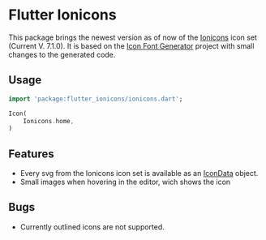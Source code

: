 # Flutter Ionicons

This package brings the newest version as of now of the [Ionicons](https://ionic.io/ionicons) icon set (Current V. 7.1.0). It is based on the [Icon Font Generator](https://github.com/stongef-sonepar/icon_font_generator) project with small changes to the generated code.

## Usage

```dart
import 'package:flutter_ionicons/ionicons.dart';

Icon(
    Ionicons.home,
)
```

## Features

- Every svg from the Ionicons icon set is available as an [IconData](https://api.flutter.dev/flutter/widgets/IconData-class.html) object.
- Small images when hovering in the editor, wich shows the icon

## Bugs

- Currently outlined icons are not supported.
